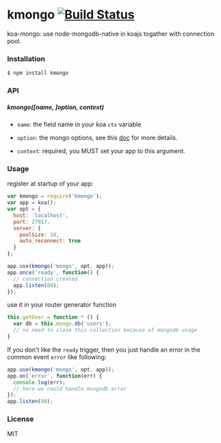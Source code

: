 
kmongo [![Build Status](https://travis-ci.org/yorkie/node-kmongo.svg?branch=master)](https://travis-ci.org/yorkie/node-kmongo)
=============
koa-mongo: use node-mongodb-native in koajs togather with connection pool.

### Installation
```sh
$ npm install kmongo
```

### API

##### kmongo([name, ]option, context)

* `name`: the field name in your koa `ctx` variable

* `option`: the mongo options, see this [doc](https://github.com/mongodb/node-mongodb-native/blob/master/docs/articles/MongoClient.md) for more details.

* `context`: required, you MUST set your app to this argument.

### Usage

register at startup of your app:
```js
var kmongo = require('kmongo');
var app = koa();
var opt = {
  host: 'localhost',
  port: 27017,
  server: {
    poolSize: 10,
    auto_reconnect: true
  }
};

app.use(kmongo('mongo', opt, app));
app.once('ready', function() {
  // connection created
  app.listen(80);
});
```

use it in your router generator function
```js
this.getUser = function * () {
  var db = this.mongo.db('users');
  // no need to close this collection because of mongodb usage
}
```

If you don't like the `ready` trigger, then you just handle an error in the common event `error` like following:

```js
app.use(kmongo('mongo', opt, app));
app.on('error', function(err) {
  console.log(err);
  // here we could handle mongodb error
});
app.listen(80);
```

### License
MIT
